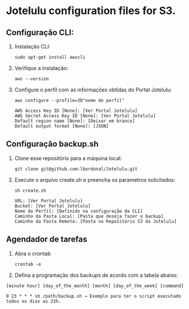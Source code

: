 # Jotelulu configuration files for S3.

## Configuração CLI:

1. Instalação CLI:
    
    `sudo apt-get install awscli`
    
2. Verifique a instalação:
    
    `aws --version`
    
3. Configure o perfil com as informações obtidas do Portal Jotelulu:
    
    `aws configure --profile=3D"nome do perfil"`
    
    ```
    AWS Access Key ID [None]: [Ver Portal Jotelulu]
    AWS Secret Access Key ID [None]: [Ver Portal Jotelulu]
    Default region name [None]: [Deixar em branco]
    Default output format [None]: [JSON]
    ```
    

## Configuração backup.sh

1. Clone esse repositório para a máquina local:
    
    `git clone git@github.com:lbordonal/Jotelulu.git`
    
2. Execute o arquivo create.sh e preencha os parametros solicitados:
    
    `sh create.sh`
    
    ```
    URL: [Ver Portal Jotelulu]
    Bucket: [Ver Portal Jotelulu]
    Nome do Perfil: [Definido na configuração da CLI]
    Caminho da Pasta Local: [Pasta que deseja fazer o backup]
    Caminho da Pasta Remota: [Pasta no Repositório S3 da Jotelulu]
    ```
    

## Agendador de tarefas

1. Abra o crontab 
    
    `crontab -e`
    
2. Defina a programação dos backups de acordo com a tabela abaixo:

```
[minute hour] [day_of_the_month] [month] [day_of_the_week] [command]

0 23 * * * sh /path/backup.sh → Exemplo para ter o script executado todos os dias as 23h.
```
